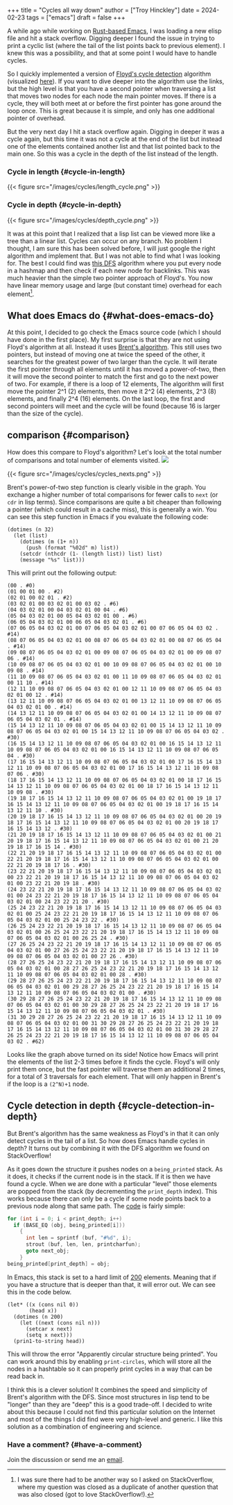 +++
title = "Cycles all way down"
author = ["Troy Hinckley"]
date = 2024-02-23
tags = ["emacs"]
draft = false
+++

A while ago while working on [Rust-based Emacs](https://github.com/CeleritasCelery/rune), I was loading a new elisp file and hit a stack overflow. Digging deeper I found the issue in trying to print a cyclic list (where the tail of the list points back to previous element). I knew this was a possibility, and that at some point I would have to handle cycles.

So I quickly implemented a version of [Floyd's cycle detection](https://en.wikipedia.org/wiki/Cycle_detection#Floyd's_tortoise_and_hare) algorithm (visualized [here](https://visualgo.net/en/cyclefinding)). If you want to dive deeper into the algorithm use the links, but the high level is that you have a second pointer when traversing a list that moves two nodes for each node the main pointer moves. If there is a cycle, they will both meet at or before the first pointer has gone around the loop once. This is great because it is simple, and only has one additional pointer of overhead.

But the very next day I hit a stack overflow again. Digging in deeper it was a cycle again, but this time it was not a cycle at the end of the list but instead one of the elements contained another list and that list pointed back to the main one. So this was a cycle in the depth of the list instead of the length.


### Cycle in length {#cycle-in-length}

{{< figure src="/images/cycles/length_cycle.png" >}}


### Cycle in depth {#cycle-in-depth}

{{< figure src="/images/cycles/depth_cycle.png" >}}

It was at this point that I realized that a lisp list can be viewed more like a tree than a linear list. Cycles can occur on any branch. No problem I thought, I am sure this has been solved before, I will just google the right algorithm and implement that. But I was not able to find what I was looking for. The best I could find was [this DFS](https://stackoverflow.com/questions/19113189/detecting-cycles-in-a-graph-using-dfs-2-different-approaches-and-whats-the-dif) algorithm where you put every node in a hashmap and then check if each new node for backlinks. This was much heavier than the simple two pointer approach of Floyd's. You now have linear memory usage and large (but constant time) overhead for each element[^fn:1].


## What does Emacs do {#what-does-emacs-do}

At this point, I decided to go check the Emacs source code (which I should have done in the first place). My first surprise is that they are not using Floyd's algorithm at all. Instead it uses [Brent's algorithm](https://en.wikipedia.org/wiki/Cycle_detection#Brent's_algorithm). This still uses two pointers, but instead of moving one at twice the speed of the other, it searches for the greatest power of two larger than the cycle. It will iterate the first pointer through all elements until it has moved a power-of-two, then it will move the second pointer to match the first and go to the next power of two. For example, if there is a loop of 12 elements, The algorithm will first move the pointer 2^1 (2) elements, then move it 2^2 (4) elements, 2^3 (8) elements, and finally 2^4 (16) elements. On the last loop, the first and second pointers will meet and the cycle will be found (because 16 is larger than the size of the cycle).


## comparison {#comparison}

How does this compare to Floyd's algorithm? Let's look at the total number of comparisons and total number of elements visited.
![](/images/cycles/cycles_comparisons.png)

{{< figure src="/images/cycles/cycles_nexts.png" >}}

Brent's power-of-two step function is clearly visible in the graph. You exchange a higher number of total comparisons for fewer calls to `next` (or `cdr` in lisp terms). Since comparisons are quite a bit cheaper than following a pointer (which could result in a cache miss), this is generally a win. You can see this step function in Emacs if you evaluate the following code:

```emacs-lisp
(dotimes (n 32)
  (let (list)
    (dotimes (m (1+ n))
      (push (format "%02d" m) list))
    (setcdr (nthcdr (1- (length list)) list) list)
    (message "%s" list)))
```

This will print out the following output:

```nil
(00 . #0)
(01 00 01 00 . #2)
(02 01 00 02 01 . #2)
(03 02 01 00 03 02 01 00 03 02 . #6)
(04 03 02 01 00 04 03 02 01 00 04 . #6)
(05 04 03 02 01 00 05 04 03 02 01 00 . #6)
(06 05 04 03 02 01 00 06 05 04 03 02 01 . #6)
(07 06 05 04 03 02 01 00 07 06 05 04 03 02 01 00 07 06 05 04 03 02 . #14)
(08 07 06 05 04 03 02 01 00 08 07 06 05 04 03 02 01 00 08 07 06 05 04 . #14)
(09 08 07 06 05 04 03 02 01 00 09 08 07 06 05 04 03 02 01 00 09 08 07 06 . #14)
(10 09 08 07 06 05 04 03 02 01 00 10 09 08 07 06 05 04 03 02 01 00 10 09 08 . #14)
(11 10 09 08 07 06 05 04 03 02 01 00 11 10 09 08 07 06 05 04 03 02 01 00 11 10 . #14)
(12 11 10 09 08 07 06 05 04 03 02 01 00 12 11 10 09 08 07 06 05 04 03 02 01 00 12 . #14)
(13 12 11 10 09 08 07 06 05 04 03 02 01 00 13 12 11 10 09 08 07 06 05 04 03 02 01 00 . #14)
(14 13 12 11 10 09 08 07 06 05 04 03 02 01 00 14 13 12 11 10 09 08 07 06 05 04 03 02 01 . #14)
(15 14 13 12 11 10 09 08 07 06 05 04 03 02 01 00 15 14 13 12 11 10 09 08 07 06 05 04 03 02 01 00 15 14 13 12 11 10 09 08 07 06 05 04 03 02 . #30)
(16 15 14 13 12 11 10 09 08 07 06 05 04 03 02 01 00 16 15 14 13 12 11 10 09 08 07 06 05 04 03 02 01 00 16 15 14 13 12 11 10 09 08 07 06 05 04 . #30)
(17 16 15 14 13 12 11 10 09 08 07 06 05 04 03 02 01 00 17 16 15 14 13 12 11 10 09 08 07 06 05 04 03 02 01 00 17 16 15 14 13 12 11 10 09 08 07 06 . #30)
(18 17 16 15 14 13 12 11 10 09 08 07 06 05 04 03 02 01 00 18 17 16 15 14 13 12 11 10 09 08 07 06 05 04 03 02 01 00 18 17 16 15 14 13 12 11 10 09 08 . #30)
(19 18 17 16 15 14 13 12 11 10 09 08 07 06 05 04 03 02 01 00 19 18 17 16 15 14 13 12 11 10 09 08 07 06 05 04 03 02 01 00 19 18 17 16 15 14 13 12 11 10 . #30)
(20 19 18 17 16 15 14 13 12 11 10 09 08 07 06 05 04 03 02 01 00 20 19 18 17 16 15 14 13 12 11 10 09 08 07 06 05 04 03 02 01 00 20 19 18 17 16 15 14 13 12 . #30)
(21 20 19 18 17 16 15 14 13 12 11 10 09 08 07 06 05 04 03 02 01 00 21 20 19 18 17 16 15 14 13 12 11 10 09 08 07 06 05 04 03 02 01 00 21 20 19 18 17 16 15 14 . #30)
(22 21 20 19 18 17 16 15 14 13 12 11 10 09 08 07 06 05 04 03 02 01 00 22 21 20 19 18 17 16 15 14 13 12 11 10 09 08 07 06 05 04 03 02 01 00 22 21 20 19 18 17 16 . #30)
(23 22 21 20 19 18 17 16 15 14 13 12 11 10 09 08 07 06 05 04 03 02 01 00 23 22 21 20 19 18 17 16 15 14 13 12 11 10 09 08 07 06 05 04 03 02 01 00 23 22 21 20 19 18 . #30)
(24 23 22 21 20 19 18 17 16 15 14 13 12 11 10 09 08 07 06 05 04 03 02 01 00 24 23 22 21 20 19 18 17 16 15 14 13 12 11 10 09 08 07 06 05 04 03 02 01 00 24 23 22 21 20 . #30)
(25 24 23 22 21 20 19 18 17 16 15 14 13 12 11 10 09 08 07 06 05 04 03 02 01 00 25 24 23 22 21 20 19 18 17 16 15 14 13 12 11 10 09 08 07 06 05 04 03 02 01 00 25 24 23 22 . #30)
(26 25 24 23 22 21 20 19 18 17 16 15 14 13 12 11 10 09 08 07 06 05 04 03 02 01 00 26 25 24 23 22 21 20 19 18 17 16 15 14 13 12 11 10 09 08 07 06 05 04 03 02 01 00 26 25 24 . #30)
(27 26 25 24 23 22 21 20 19 18 17 16 15 14 13 12 11 10 09 08 07 06 05 04 03 02 01 00 27 26 25 24 23 22 21 20 19 18 17 16 15 14 13 12 11 10 09 08 07 06 05 04 03 02 01 00 27 26 . #30)
(28 27 26 25 24 23 22 21 20 19 18 17 16 15 14 13 12 11 10 09 08 07 06 05 04 03 02 01 00 28 27 26 25 24 23 22 21 20 19 18 17 16 15 14 13 12 11 10 09 08 07 06 05 04 03 02 01 00 28 . #30)
(29 28 27 26 25 24 23 22 21 20 19 18 17 16 15 14 13 12 11 10 09 08 07 06 05 04 03 02 01 00 29 28 27 26 25 24 23 22 21 20 19 18 17 16 15 14 13 12 11 10 09 08 07 06 05 04 03 02 01 00 . #30)
(30 29 28 27 26 25 24 23 22 21 20 19 18 17 16 15 14 13 12 11 10 09 08 07 06 05 04 03 02 01 00 30 29 28 27 26 25 24 23 22 21 20 19 18 17 16 15 14 13 12 11 10 09 08 07 06 05 04 03 02 01 . #30)
(31 30 29 28 27 26 25 24 23 22 21 20 19 18 17 16 15 14 13 12 11 10 09 08 07 06 05 04 03 02 01 00 31 30 29 28 27 26 25 24 23 22 21 20 19 18 17 16 15 14 13 12 11 10 09 08 07 06 05 04 03 02 01 00 31 30 29 28 27 26 25 24 23 22 21 20 19 18 17 16 15 14 13 12 11 10 09 08 07 06 05 04 03 02 . #62)
```

Looks like the graph above turned on its side! Notice how Emacs will print the elements of the list 2-3 times before it finds the cycle. Floyd's will only print them once, but the fast pointer will traverse them an additional 2 times, for a total of 3 traversals for each element. That will only happen in Brent's if the loop is a `(2^N)+1` node.


## Cycle detection in depth {#cycle-detection-in-depth}

But Brent's algorithm has the same weakness as Floyd's in that it can only detect cycles in the tail of a list. So how does Emacs handle cycles in depth? It turns out by combining it with the DFS algorithm we found on StackOverflow!

As it goes down the structure it pushes nodes on a `being_printed` stack. As it does, it checks if the current node is in the stack. If it is then we have found a cycle. When we are done with a particular "level"  those elements are popped from the stack (by decrementing the `print_depth` index). This works because there can only be a cycle if some node points back to a previous node along that same path. The [code](https://git.savannah.gnu.org/cgit/emacs.git/tree/src/print.c#n2236) is fairly simple:

```c
for (int i = 0; i < print_depth; i++)
  if (BASE_EQ (obj, being_printed[i]))
    {
      int len = sprintf (buf, "#%d", i);
      strout (buf, len, len, printcharfun);
      goto next_obj;
    }
being_printed[print_depth] = obj;
```

In Emacs, this stack is set to a hard limit of [200](https://git.savannah.gnu.org/cgit/emacs.git/tree/src/print.c#n63) elements. Meaning that if you have a structure that is deeper than that, it will error out. We can see this in the code below.

```emacs-lisp
(let* ((x (cons nil 0))
       (head x))
  (dotimes (n 200)
    (let ((next (cons nil n)))
      (setcar x next)
      (setq x next)))
  (prin1-to-string head))
```

This will throw the error "Apparently circular structure being printed". You can work around this by enabling `print-circles`, which will store all the nodes in a hashtable so it can properly print cycles in a way that can be read back in.

I think this is a clever solution! It combines the speed and simplicity of Brent's algorithm with the DFS. Since most structures in lisp tend to be "longer" than they are "deep" this is a good trade-off. I decided to write about this because I could not find this particular solution on the Internet and most of the things I did find were very high-level and generic. I like this solution as a combination of engineering and science.


### Have a comment? {#have-a-comment}

Join the discussion or send me an [email](mailto:troy.hinckley@dabrev.com).

[^fn:1]: I was sure there had to be another way so I asked on StackOverflow, where my question was closed as a duplicate of another question that was also closed (got to love StackOverflow!).